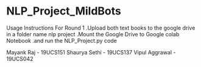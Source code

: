 # NLP_Project_MildBots
Usage Instructions For Round 1
.Upload both text books to the google drive in a folder name nlp project
.Mount the Google Drive to Google colab Notebook
.and run the NLP_Project.py code


Mayank Raj - 19UCS151
Shaurya Sethi - 19UCS137
Vipul Aggrawal - 19UCS042

